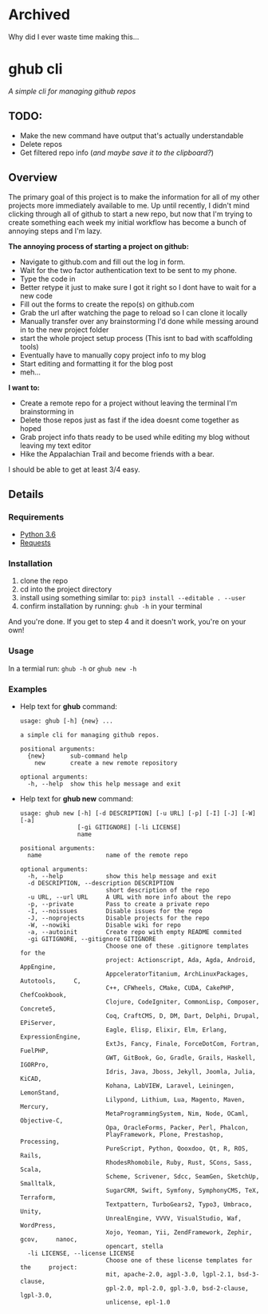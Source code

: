 # Archived
Why did I ever waste time making this...

# ghub cli #
*A simple cli for managing github repos*

## TODO: ##
- Make the new command have output that's actually understandable
- Delete repos
- Get filtered repo info (*and maybe save it to the clipboard?*)
## Overview ##
The primary goal of this project is to make the information for all of my other projects more immediately available to me.
Up until recently, I didn't mind clicking through all of github to start a new repo, but now that I'm trying to create something each week my initial workflow has become a bunch of annoying steps and I'm lazy.

__The annoying process of starting a project on github:__
- Navigate to github.com and fill out the log in form.
- Wait for the two factor authentication text to be sent to my phone.
- Type the code in
- Better retype it just to make sure I got it right so I dont have to wait for a new code
- Fill out the forms to create the repo(s) on github.com
- Grab the url after watching the page to reload so I can clone it locally
- Manually transfer over any brainstorming I'd done while messing around in to the new project folder
- start the whole project setup process (This isnt to bad with scaffolding tools)
- Eventually have to manually copy project info to my blog
- Start editing and formatting it for the blog post
- meh...

__I want to:__
- Create a remote repo for a project without leaving the terminal I'm brainstorming in
- Delete those repos just as fast if the idea doesnt come together as hoped
- Grab project info thats ready to be used while editing my blog without leaving my text editor
- Hike the Appalachian Trail and become friends with a bear.

I should be able to get at least 3/4 easy.

## Details ##

### Requirements ###
- [Python 3.6](python.org)
- [Requests](http://docs.python-requests.org/en/master/)

### Installation ###
1. clone the repo
2. cd into the project directory
3. install using something similar to: `pip3 install --editable . --user`
4. confirm installation by running: `ghub -h` in your terminal

And you're done. If you get to step 4 and it doesn't work, you're on your own!
### Usage ### 
In a termial run: `ghub -h` or `ghub new -h`

### Examples ###
- Help text for __ghub__ command:

    ```
    usage: ghub [-h] {new} ...
    
    a simple cli for managing github repos.
    
    positional arguments:
      {new}       sub-command help
        new       create a new remote repository
    
    optional arguments:
      -h, --help  show this help message and exit
    ```
- Help text for __ghub new__ command:
    ```
    usage: ghub new [-h] [-d DESCRIPTION] [-u URL] [-p] [-I] [-J] [-W] [-a]
                    [-gi GITIGNORE] [-li LICENSE]
                    name
    
    positional arguments:
      name                  name of the remote repo
    
    optional arguments:
      -h, --help            show this help message and exit
      -d DESCRIPTION, --description DESCRIPTION
                            short description of the repo
      -u URL, --url URL     A URL with more info about the repo
      -p, --private         Pass to create a private repo
      -I, --noissues        Disable issues for the repo
      -J, --noprojects      Disable projects for the repo
      -W, --nowiki          Disable wiki for repo
      -a, --autoinit        Create repo with empty README commited
      -gi GITIGNORE, --gitignore GITIGNORE
                            Choose one of these .gitignore templates for the
                            project: Actionscript, Ada, Agda, Android,     AppEngine,
                            AppceleratorTitanium, ArchLinuxPackages, Autotools,     C,
                            C++, CFWheels, CMake, CUDA, CakePHP, ChefCookbook,
                            Clojure, CodeIgniter, CommonLisp, Composer,     Concrete5,
                            Coq, CraftCMS, D, DM, Dart, Delphi, Drupal,     EPiServer,
                            Eagle, Elisp, Elixir, Elm, Erlang,     ExpressionEngine,
                            ExtJs, Fancy, Finale, ForceDotCom, Fortran,     FuelPHP,
                            GWT, GitBook, Go, Gradle, Grails, Haskell, IGORPro,
                            Idris, Java, Jboss, Jekyll, Joomla, Julia, KiCAD,
                            Kohana, LabVIEW, Laravel, Leiningen, LemonStand,
                            Lilypond, Lithium, Lua, Magento, Maven, Mercury,
                            MetaProgrammingSystem, Nim, Node, OCaml,     Objective-C,
                            Opa, OracleForms, Packer, Perl, Phalcon,
                            PlayFramework, Plone, Prestashop, Processing,
                            PureScript, Python, Qooxdoo, Qt, R, ROS, Rails,
                            RhodesRhomobile, Ruby, Rust, SCons, Sass, Scala,
                            Scheme, Scrivener, Sdcc, SeamGen, SketchUp,     Smalltalk,
                            SugarCRM, Swift, Symfony, SymphonyCMS, TeX,     Terraform,
                            Textpattern, TurboGears2, Typo3, Umbraco, Unity,
                            UnrealEngine, VVVV, VisualStudio, Waf, WordPress,
                            Xojo, Yeoman, Yii, ZendFramework, Zephir, gcov,     nanoc,
                            opencart, stella
      -li LICENSE, --license LICENSE
                            Choose one of these license templates for the     project:
                            mit, apache-2.0, agpl-3.0, lgpl-2.1, bsd-3-clause,
                            gpl-2.0, mpl-2.0, gpl-3.0, bsd-2-clause, lgpl-3.0,
                            unlicense, epl-1.0
    ```
